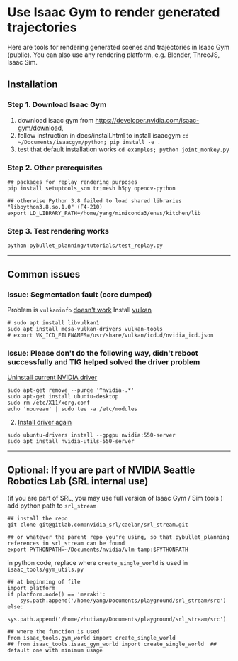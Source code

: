 # Use Isaac Gym to render generated trajectories

Here are tools for rendering generated scenes and trajectories in Isaac Gym (public). You can also use any rendering platform, e.g. Blender, ThreeJS, Isaac Sim.

## Installation

### Step 1. Download Isaac Gym
1. download isaac gym from https://developer.nvidia.com/isaac-gym/download, 
2. follow instruction in docs/install.html to install isaacgym 
    `cd ~/Documents/isaacgym/python; pip install -e .`
3. test that default installation works
    `cd examples; python joint_monkey.py`

### Step 2. Other prerequisites 

```shell
## packages for replay rendering purposes
pip install setuptools_scm trimesh h5py opencv-python

## otherwise Python 3.8 failed to load shared libraries "libpython3.8.so.1.0" (F4-210)
export LD_LIBRARY_PATH=/home/yang/miniconda3/envs/kitchen/lib

```

### Step 3. Test rendering works 

```shell
python pybullet_planning/tutorials/test_replay.py
```

---

## Common issues

### Issue: Segmentation fault (core dumped)
Problem is `vulkaninfo` [doesn't work](https://forums.developer.nvidia.com/t/cannot-run-the-examples/165180/2)
Install [vulkan](https://www.reddit.com/r/linux4noobs/comments/g9ru6n/vulkan_not_working_ubuntu_2004/)

```shell
# sudo apt install libvulkan1
sudo apt install mesa-vulkan-drivers vulkan-tools
# export VK_ICD_FILENAMES=/usr/share/vulkan/icd.d/nvidia_icd.json
```

### Issue: Please don't do the following way, didn't reboot successfully and TIG helped solved the driver problem

[Uninstall current NVIDIA driver](https://askubuntu.com/questions/206283/how-can-i-uninstall-a-nvidia-driver-completely)
```shell
sudo apt-get remove --purge '^nvidia-.*'
sudo apt-get install ubuntu-desktop
sudo rm /etc/X11/xorg.conf
echo 'nouveau' | sudo tee -a /etc/modules
````

2. [Install driver again](https://ubuntu.com/server/docs/nvidia-drivers-installation)

```shell
sudo ubuntu-drivers install --gpgpu nvidia:550-server
sudo apt install nvidia-utils-550-server
```

---

## Optional: If you are part of NVIDIA Seattle Robotics Lab (SRL internal use)
(if you are part of SRL, you may use full version of Isaac Gym / Sim tools ) add python path to `srl_stream`
```
## install the repo
git clone git@gitlab.com:nvidia_srl/caelan/srl_stream.git

## or whatever the parent repo you're using, so that pybullet_planning references in srl_stream can be found
export PYTHONPATH=~/Documents/nvidia/vlm-tamp:$PYTHONPATH  
```



in python code, replace where `create_single_world` is used in `isaac_tools/gym_utils.py`
```
## at beginning of file
import platform
if platform.node() == 'meraki':
    sys.path.append('/home/yang/Documents/playground/srl_stream/src')
else:
    sys.path.append('/home/zhutiany/Documents/playground/srl_stream/src')

## where the function is used
from isaac_tools.gym_world import create_single_world
## from isaac_tools.isaac_gym_world import create_single_world  ## default one with minimum usage
```